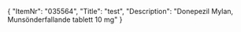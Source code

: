 {
  "ItemNr": "035564",
  "Title": "test",
  "Description": "Donepezil Mylan, Munsönderfallande tablett 10 mg"
}